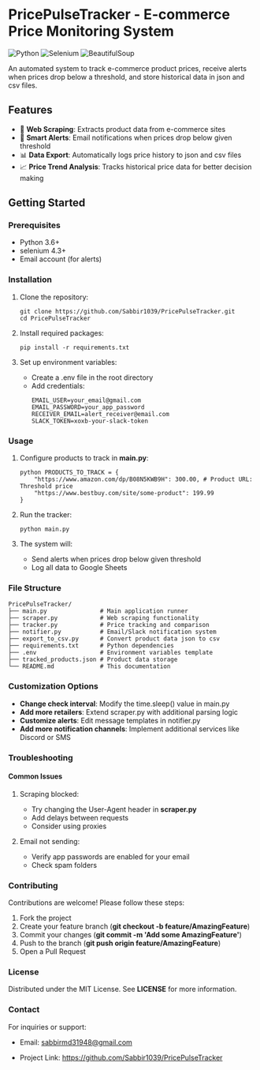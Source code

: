 # PricePulseTracker - E-commerce Price Monitoring System
![Python](https://img.shields.io/badge/python-3670A0?style=for-the-badge&logo=python&logoColor=ffdd54)
![Selenium](https://img.shields.io/badge/Selenium-43B02A?logo=Selenium&logoColor=white)
![BeautifulSoup](https://img.shields.io/badge/BeautifulSoup-4-green?style=for-the-badge)

An automated system to track e-commerce product prices, receive alerts
when prices drop below a threshold, and store historical data in
json and csv files.

## Features 
- 🛒 **Web Scraping**: Extracts product data from e-commerce sites
- 🔔 **Smart Alerts**: Email notifications when prices drop below
given threshold
- 📊 **Data Export**: Automatically logs price history to json and csv files
- 📈 **Price Trend Analysis**: Tracks historical price data for better
decision making

## Getting Started 
### Prerequisites 

- Python 3.6+
- selenium 4.3+
- Email account (for alerts)

### Installation 
1. Clone the repository:

    ```
    git clone https://github.com/Sabbir1039/PricePulseTracker.git
    cd PricePulseTracker
    ```

2. Install required packages:

    ```
    pip install -r requirements.txt
    ```

3. Set up environment variables:

    - Create a .env file in the root directory
    - Add credentials:
        ```
        EMAIL_USER=your_email@gmail.com 
        EMAIL_PASSWORD=your_app_password
        RECEIVER_EMAIL=alert_receiver@email.com
        SLACK_TOKEN=xoxb-your-slack-token
        ```

### Usage 
1. Configure products to track in **main.py**:

    ```
    python PRODUCTS_TO_TRACK = { 
        "https://www.amazon.com/dp/B08N5KWB9H": 300.00, # Product URL: Threshold price
        "https://www.bestbuy.com/site/some-product": 199.99 
    }
    ```

2. Run the tracker:

    ```
    python main.py
    ```

3. The system will:

    - Send alerts when prices drop below given threshold
    - Log all data to Google Sheets

### File Structure

    PricePulseTracker/
    ├── main.py               # Main application runner
    ├── scraper.py            # Web scraping functionality
    ├── tracker.py            # Price tracking and comparison
    ├── notifier.py           # Email/Slack notification system
    ├── export_to_csv.py      # Convert product data json to csv
    ├── requirements.txt      # Python dependencies
    ├── .env                  # Environment variables template
    ├── tracked_products.json # Product data storage
    └── README.md             # This documentation


### Customization Options

- **Change check interval**: Modify the time.sleep() value in main.py
- **Add more retailers**: Extend scraper.py with additional parsing logic
- **Customize alerts**: Edit message templates in notifier.py
- **Add more notification channels**: Implement additional services like Discord or SMS

### Troubleshooting 
#### Common Issues 

1. Scraping blocked:

    - Try changing the User-Agent header in **scraper.py**
    - Add delays between requests
    - Consider using proxies

2. Email not sending:

    - Verify app passwords are enabled for your email
    - Check spam folders

### Contributing

Contributions are welcome! Please follow these steps:

1. Fork the project
2. Create your feature branch (**git checkout -b feature/AmazingFeature**)
3. Commit your changes (**git commit -m \'Add some AmazingFeature\'**)
4. Push to the branch (**git push origin feature/AmazingFeature**)
5. Open a Pull Request

### License
Distributed under the MIT License. See **LICENSE** for more
information.

### Contact
For inquiries or support:

- Email: sabbirmd31948@gmail.com

- Project Link: https://github.com/Sabbir1039/PricePulseTracker
